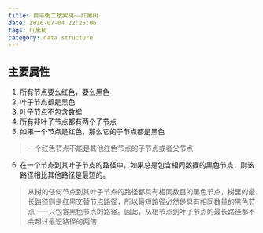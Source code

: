 ```yaml
---
title: 自平衡二搜索树——红黑树
date: 2016-07-04 22:25:06
tags: 红黑树
category: data structure
---
```

## 主要属性
1. 所有节点要么红色，要么黑色
2. 叶子节点都是黑色
3. 叶子节点不包含数据
4. 所有非叶子节点都有两个子节点
5. 如果一个节点是红色，那么它的子节点都是黑色
> 一个红色节点不能是其他红色节点的子节点或者父节点
6. 在一个节点到其叶子节点的路径中，如果总是包含相同数据的黑色节点，则该路径相比其他路径是最短的。
> 从树的任何节点到其叶子节点的路径都具有相同数目的黑色节点，树里的最长路径则是红黑交替节点路径，所以最短路径必然是具有相同数量的黑色节点——只包含黑色节点的路径。因此，从根节点到叶子节点的最长路径都不会超过最短路径的两倍
